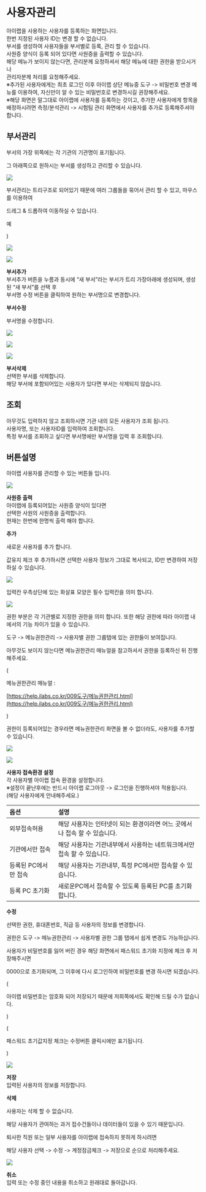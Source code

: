 # 사용자관리

아이랩을 사용하는 사용자를 등록하는 화면입니다.  
한번 지정된 사용자 ID는 변경 할 수 없습니다.  
부서를 생성하여 사용자들을 부서별로 등록, 관리 할 수 있습니다.  
사원증 양식이 등록 되어 있다면 사원증을 출력할 수 있습니다.  
해당 메뉴가 보이지 않는다면, 관리분께 요청하셔서 해당 메뉴에 대한 권한을 받으시거나  
관리자분께 처리를 요청해주세요.  
※추가된 사용자에게는 최초 로그인 이후 아이랩 상단 메뉴중 도구 -&gt; 비밀번호 변경 메뉴를 이용하여, 자신만이 알 수 있는 비밀번호로 변경하시길 권장해주세요.  
※해당 화면은 말그대로 아이랩에 사용자를 등록하는 것이고, 추가한 사용자에게 항목을 배정하시려면 측정/분석관리 -&gt; 시험팀 관리 화면에서 사용자를 추가로 등록해주셔야 합니다.

## 부서관리

부서의 가장 위쪽에는 각 기관의 기관명이 표기됩니다.

그 아래쪽으로 원하시는 부서를 생성하고 관리할 수 있습니다.

![](../.gitbook/assets/07%20%285%29.png)

부서관리는 트리구조로 되어있기 때문에 여러 그룹들을 묶어서 관리 할 수 있고, 마우스를 이용하여

드레그 & 드롭하여 이동하실 수 있습니다.

예

\)

![](../.gitbook/assets/08%20%286%29.png)

![](../.gitbook/assets/09%20%284%29.png)

**부서추가**  
부서추가 버튼을 누름과 동시에 “새 부서”라는 부서가 트리 가장아래에 생성되며, 생성된 “새 부서”를 선택 후  
부서명 수정 버튼을 클릭하여 원하는 부서명으로 변경합니다.

**부서수정**

부서명을 수정합니다.

![](../.gitbook/assets/10%20%281%29.png)

![](../.gitbook/assets/11%20%281%29.png)

![](../.gitbook/assets/12%20%283%29.png)

**부서삭제**  
선택한 부서를 삭제합니다.  
해당 부서에 포함되어있는 사용자가 있다면 부서는 삭제되지 않습니다.

## 조회

아무것도 입력하지 않고 조회하시면 기관 내의 모든 사용자가 조회 됩니다.  
사용자명, 또는 사용자ID를 입력하여 조회합니다.  
특정 부서를 조회하고 싶다면 부서명에만 부서명을 입력 후 조회합니다.

## 버튼설명

아이랩 사용자를 관리할 수 있는 버튼들 입니다.

![](../.gitbook/assets/13%20%282%29.png)

**사원증 출력**  
아이랩에 등록되어있는 사원증 양식이 있다면  
선택한 사원의 사원증을 출력합니다.  
현재는 한번에 한명씩 출력 해야 합니다.

**추가**

새로운 사용자를 추가 합니다.

값유지 체크 후 추가하시면 선택한 사용자 정보가 그대로 복사되고, ID만 변경하여 저장하실 수 있습니다.

![](../.gitbook/assets/14%20%284%29.png)

입력칸 우측상단에 있는 화살표 모양은 필수 입력칸을 의미 합니다.

![](../.gitbook/assets/15%20%283%29.png)

권한 부분은 각 기관별로 지정한 권한을 의미 합니다. 또한 해당 권한에 따라 아이랩 내에서의 기능 차이가 있을 수 있습니다.

도구 -&gt; 메뉴권한관리 -&gt; 사용자별 권한 그룹탭에 있는 권한들이 보여집니다.

아무것도 보이지 않는다면 메뉴권한관리 매뉴얼을 참고하셔서 권한을 등록하신 뒤 진행해주세요.

\(

메뉴권한관리 매뉴얼 : 

[https://help.ilabs.co.kr/009도구/메뉴권한관리.html](https://help.ilabs.co.kr/009도구/메뉴권한관리.html)

\)

권한이 등록되어있는 경우라면 메뉴권한관리 화면을 볼 수 없더라도, 사용자를 추가할 수 있습니다.

![](../.gitbook/assets/16%20%281%29.png)

![](https://cafeptthumb-phinf.pstatic.net/20160519_214/wooritechinc_1463631090481dqivd_PNG/%B1%C7%C7%D1.png?type=w740)

**사용자 접속환경 설정**  
각 사용자별 아이랩 접속 환경을 설정합니다.  
※설정이 끝난후에는 반드시 아이랩 로그아웃 -&gt; 로그인을 진행하셔야 적용됩니다.  
\(해당 사용자에게 안내해주세요.\)

| 옵션 | 설명 |
| :--- | :--- |
| 외부접속허용 | 해당 사용자는 인터넷이 되는 환경이라면 어느 곳에서나 접속 할 수 있습니다. |
| 기관에서만 접속 | 해당 사용자는 기관내부에서 사용하는 네트워크에서만 접속 할 수 있습니다. |
| 등록된 PC에서만 접속 | 해당 사용자는 기관내부, 특정 PC에서만 접속할 수 있습니다. |
| 등록 PC 초기화 | 새로운PC에서 접속할 수 있도록 등록된 PC를 초기화합니다. |

**수정**

선택한 권한, 휴대폰번호, 직급 등 사용자의 정보를 변경합니다.

권한은 도구 -&gt; 메뉴권한관리 -&gt; 사용자별 권한 그룹 탭에서 쉽게 변경도 가능하십니다.

사용자가 비밀번호를 잃어 버린 경우 해당 화면에서 패스워드 초기화 지정에 체크 후 저장해주시면

0000으로 초기화되며, 그 이후에 다시 로그인하여 비밀번호를 변경 하시면 되겠습니다.

\(

아이랩 비밀번호는 암호화 되어 저장되기 때문에 저희쪽에서도 확인해 드릴 수가 없습니다.

\)

\(

패스워드 초기값지정 체크는 수정버튼 클릭시에만 표기됩니다.

\)

![](../.gitbook/assets/18%20%282%29.png)

**저장**  
입력된 사용자의 정보를 저장합니다.

**삭제**

사용자는 삭제 할 수 없습니다.

해당 사용자가 관여하는 과거 접수건들이나 데이터들이 있을 수 있기 때문입니다.

퇴사한 직원 또는 일부 사용자를 아이랩에 접속하지 못하게 하시려면

해당 사용자 선택 -&gt; 수정 -&gt; 계정잠금체크 -&gt; 저장으로 순으로 처리해주세요.

![](../.gitbook/assets/19%20%284%29.png)

**취소**  
입력 또는 수정 중인 내용을 취소하고 원래대로 돌아갑니다.

